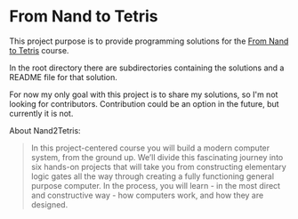 # From Nand to Tetris
This project purpose is to provide programming solutions for the 
[From Nand to Tetris](https://www.nand2tetris.org/) course.

In the root directory there are subdirectories containing the solutions and a README file for that solution.

For now my only goal with this project is to share my solutions, so I'm not looking for contributors.
Contribution could be an option in the future, but currently it is not.

About Nand2Tetris:
> In this project-centered course you will build a modern computer system, from the ground up.
> We’ll divide this fascinating journey into six hands-on projects that will take you from constructing elementary logic gates all the way through creating a fully functioning general purpose computer. 
> In the process, you will learn - in the most direct and constructive way - how computers work, and how they are designed.



